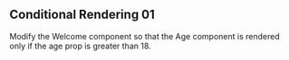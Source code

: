 ## Conditional Rendering 01

Modify the Welcome component so that the Age component is rendered only if the age prop is greater than 18.